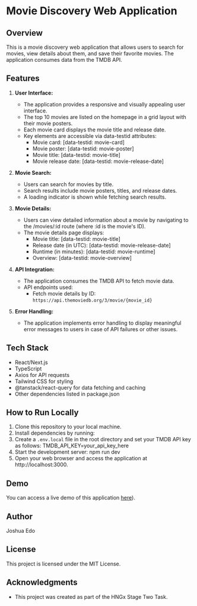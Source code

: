 # Movie Discovery Web Application

## Overview

This is a movie discovery web application that allows users to search for movies, view details about them, and save their favorite movies. The application consumes data from the TMDB API.

## Features

1. **User Interface:**

   - The application provides a responsive and visually appealing user interface.
   - The top 10 movies are listed on the homepage in a grid layout with their movie posters.
   - Each movie card displays the movie title and release date.
   - Key elements are accessible via data-testid attributes:
     - Movie card: [data-testid: movie-card]
     - Movie poster: [data-testid: movie-poster]
     - Movie title: [data-testid: movie-title]
     - Movie release date: [data-testid: movie-release-date]

2. **Movie Search:**

   - Users can search for movies by title.
   - Search results include movie posters, titles, and release dates.
   - A loading indicator is shown while fetching search results.

3. **Movie Details:**

   - Users can view detailed information about a movie by navigating to the /movies/:id route (where :id is the movie's ID).
   - The movie details page displays:
     - Movie title: [data-testid: movie-title]
     - Release date (in UTC): [data-testid: movie-release-date]
     - Runtime (in minutes): [data-testid: movie-runtime]
     - Overview: [data-testid: movie-overview]

4. **API Integration:**

   - The application consumes the TMDB API to fetch movie data.
   - API endpoints used:
     - Fetch movie details by ID: `https://api.themoviedb.org/3/movie/{movie_id}`

5. **Error Handling:**
   - The application implements error handling to display meaningful error messages to users in case of API failures or other issues.

## Tech Stack

- React/Next.js
- TypeScript
- Axios for API requests
- Tailwind CSS for styling
- @tanstack/react-query for data fetching and caching
- Other dependencies listed in package.json

## How to Run Locally

1. Clone this repository to your local machine.
2. Install dependencies by running:
3. Create a `.env.local` file in the root directory and set your TMDB API key as follows: TMDB_API_KEY=your_api_key_here
4. Start the development server: npm run dev
5. Open your web browser and access the application at http://localhost:3000.

## Demo

You can access a live demo of this application [here](https://hngx-stage-two-task.vercel.app/)).

## Author

Joshua Edo

## License

This project is licensed under the MIT License.

## Acknowledgments

- This project was created as part of the HNGx Stage Two Task.
